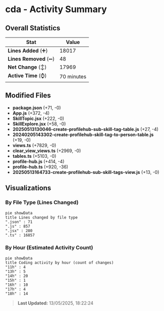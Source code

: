 # cda - Activity Summary 

## Overall Statistics

| Stat                   | Value                                                             |
| ---------------------- | ----------------------------------------------------------------- |
| **Lines Added** (➕)   | 18017                                          |
| **Lines Removed** (➖) | 48                                        |
| **Net Change** (↕)    | 17969                |
| **Active Time** (⌚)   | 70 minutes |


## Modified Files
- **package.json** (+71, -0)
- **App.js** (+372, -4)
- **SkillTopic.jsx** (+222, -0)
- **SkillExplore.jsx** (+58, -0)
- **20250513130046-create-profilehub-sub-skill-tag-table.js** (+27, -4)
- **20240205143302-create-profilehub-skill-tag-to-person-table.js** (+19, -0)
- **views.ts** (+7829, -0)
- **clear_view_views.ts** (+2969, -0)
- **tables.ts** (+5103, -0)
- **profile-hub.js** (+414, -4)
- **profile-hub.ts** (+920, -36)
- **20250513164733-create-profilehub-sub-skill-tags-view.js** (+13, -0)

## Visualizations

### By File Type (Lines Changed)

```mermaid
pie showData
title Lines changed by file type
".json" : 71
".js" : 857
".jsx" : 280
".ts" : 16857
```

### By Hour (Estimated Activity Count)

```mermaid
pie showData
title Coding activity by hour (count of changes)
"11h" : 4
"13h" : 5
"14h" : 20
"15h" : 1
"16h" : 10
"17h" : 4
"18h" : 14
```


> **Last Updated:** 13/05/2025, 18:22:24